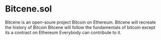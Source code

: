 # Bitcene.sol
Bitcene is an open-soure project Bitcoin on Ethereum.
Bitcene will recreate the history of Bitcoin
Bitcene will follow the fundamentals of bitcoin except its a contract on Ethereum
Everybody can contribute to it.
